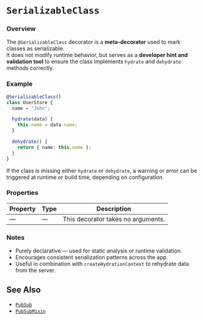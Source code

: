 # `SerializableClass`

### Overview
The `@SerializableClass` decorator is a **meta-decorator** used to mark classes as serializable.  
It does not modify runtime behavior, but serves as a **developer hint and validation tool** to ensure the class implements `hydrate` and `dehydrate` methods correctly.

### Example

```ts
@SerializableClass()
class UserStore {
  name = "John";

  hydrate(data) {
    this.name = data.name;
  }

  dehydrate() {
    return { name: this.name };
  }
}
```

If the class is missing either `hydrate` or `dehydrate`, a warning or error can be triggered at runtime or build time, depending on configuration.

### Properties
| Property | Type | Description |
|-----------|------|-------------|
| — | — | This decorator takes no arguments. |

### Notes
- Purely declarative — used for static analysis or runtime validation.
- Encourages consistent serialization patterns across the app.
- Useful in combination with `createHydrationContext` to rehydrate data from the server.

## See Also

- [`PubSub`](/docs/use-less-react/api/classes/pubsub)
- [`PubSubMixin`](/docs/use-less-react/api/classes/pubsub-mixin)

